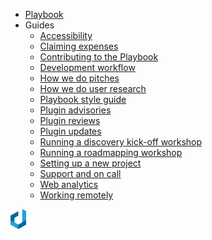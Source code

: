 <!-- _navbar.md -->

- [Playbook](/)
- Guides
  - [Accessibility](guides/accessibility.md)
  - [Claiming expenses](guides/claiming-expenses.md)
  - [Contributing to the Playbook](contributing.md)
  - [Development workflow](guides/development-workflow.md)
  - [How we do pitches](guides/how-we-do-pitches.md)
  - [How we do user research](guides/how-we-do-user-research.md)
  - [Playbook style guide](guides/style-guide.md)
  - [Plugin advisories](guides/plugin-advisories.md)
  - [Plugin reviews](guides/plugin-reviews.md)
  - [Plugin updates](guides/plugin-updates.md)
  - [Running a discovery kick-off workshop](guides/running-a-discovery-kick-off-workshop.md)
  - [Running a roadmapping workshop](guides/running-a-roadmapping-workshop.md)
  - [Setting up a new project](guides/delivery/setting-up-a-new-project.md)
  - [Support and on call](guides/support-and-on-call.md)
  - [Web analytics](guides/web-analytics.md)
  - [Working remotely](guides/working-remotely.md)

<div class="logo">
  <img src="build/assets/img/dxw-marker.svg" height="32px">
</div>

